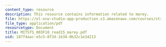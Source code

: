 ```yaml
---
content_type: resource
description: This resource contains information related to marey.
file: https://ol-ocw-studio-app-production.s3.amazonaws.com/courses/sts-003-the-rise-of-modern-science-fall-2010/187f4aace5c58f3d1b340b32c1e34213_MITSTS_003F10_read15_marey.pdf
file_type: application/pdf
resourcetype: Document
title: MITSTS_003F10_read15_marey.pdf
uid: 187f4aac-e5c5-8f3d-1b34-0b32c1e34213
---
```

